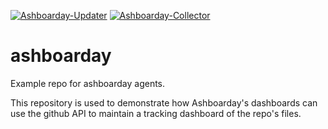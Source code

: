 [![Ashboarday-Updater](https://github.com/JerryAuld/demo/actions/workflows/updater.yml/badge.svg)](https://github.com/JerryAuld/demo/actions/workflows/updater.yml)
[![Ashboarday-Collector](https://github.com/JerryAuld/demo/actions/workflows/collector.yml/badge.svg)](https://github.com/JerryAuld/demo/actions/workflows/collector.yml)

# ashboarday
Example repo for ashboarday agents.

This repository is used to demonstrate how Ashboarday's dashboards can use the github API to maintain a tracking dashboard of the repo's files.

